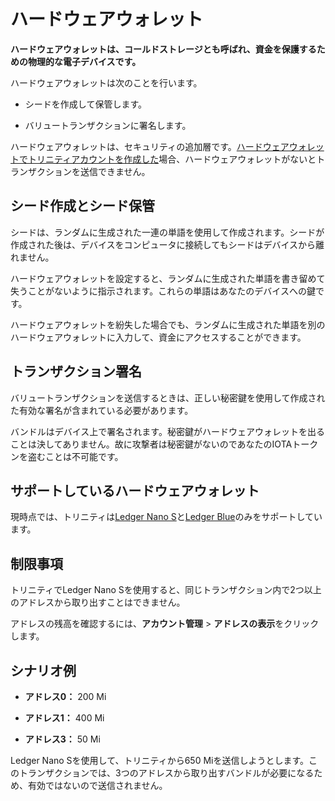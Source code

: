 # ハードウェアウォレット
<!-- # Hardware wallet -->

**ハードウェアウォレットは、コールドストレージとも呼ばれ、資金を保護するための物理的な電子デバイスです。**
<!-- **A hardware wallet, sometimes referred to as cold storage, is a physical electronic device that secures your funds.** -->

ハードウェアウォレットは次のことを行います。
<!-- Hardware wallets do the following: -->
* シードを作成して保管します。
<!-- * Creates and stores seeds -->
* バリュートランザクションに署名します。
<!-- * Signs value transactions -->

ハードウェアウォレットは、セキュリティの追加層です。[ハードウェアウォレットでトリニティアカウントを作成した](https://trinity.iota.org/hardware)場合、ハードウェアウォレットがないとトランザクションを送信できません。
<!-- Hardware wallets are an extra layer of security. If you [create a Trinity account with a hardware wallet](https://trinity.iota.org/hardware), you can't send transactions without it. -->

## シード作成とシード保管
<!-- ## Seed creation and seed storage -->

シードは、ランダムに生成された一連の単語を使用して作成されます。シードが作成された後は、デバイスをコンピュータに接続してもシードはデバイスから離れません。
<!-- Seeds are created using a sequence of randomly generated words. After a seed has been created, it will never leave the device, even when you connect it to your computer. -->

ハードウェアウォレットを設定すると、ランダムに生成された単語を書き留めて失うことがないように指示されます。これらの単語はあなたのデバイスへの鍵です。
<!-- When you set up a hardware wallet, it will give you instructions to both write down and never lose your randomly generated words. These words are the key to your device. -->

ハードウェアウォレットを紛失した場合でも、ランダムに生成された単語を別のハードウェアウォレットに入力して、資金にアクセスすることができます。
<!-- If you ever lose a hardware wallet, you can still access your funds by entering your randomly generated words in another hardware wallet. -->

## トランザクション署名
<!-- ## Transaction signing -->

バリュートランザクションを送信するときは、正しい秘密鍵を使用して作成された有効な署名が含まれている必要があります。
<!-- When you send a value transaction, it must contain a valid signature that was created using the correct private key. -->

バンドルはデバイス上で署名されます。秘密鍵がハードウェアウォレットを出ることは決してありません。故に攻撃者は秘密鍵がないのであなたのIOTAトークンを盗むことは不可能です。
<!-- Bundles are signed on the device. Private keys never leave a hardware wallet, so it's impossible for an attacker to steal your IOTA tokens without it. -->

## サポートしているハードウェアウォレット
<!-- ## Supported hardware wallets -->

現時点では、トリニティは[Ledger Nano S](https://www.ledger.com/products/ledger-nano-s)と[Ledger Blue](https://www.ledger.com/products/ledger-blue)のみをサポートしています。
<!-- At the moment, Trinity supports only the [Ledger Nano S](https://www.ledger.com/products/ledger-nano-s) and the [Ledger Blue](https://www.ledger.com/products/ledger-blue). -->

## 制限事項
<!-- ## Limitations -->

トリニティでLedger Nano Sを使用すると、同じトランザクション内で2つ以上のアドレスから取り出すことはできません。
<!-- If you use a Ledger Nano S with Trinity, you can't withdraw from more than two addresses in the same transaction. -->

アドレスの残高を確認するには、**アカウント管理** > **アドレスの表示**をクリックします。
<!-- To check the balances of your addresses, go to **Account management** > **View addresses**. -->

## シナリオ例
<!-- ### Example scenario -->

* **アドレス0：** 200 Mi
<!-- * **Address 0:** 200 Mi -->
* **アドレス1：** 400 Mi
<!-- * **Address 1:** 400 Mi -->
* **アドレス3：** 50 Mi
<!-- * **Address 3:** 50 Mi -->

Ledger Nano Sを使用して、トリニティから650 Miを送信しようとします。このトランザクションでは、3つのアドレスから取り出すバンドルが必要になるため、有効ではないので送信されません。
<!-- You try to send 650 Mi from Trinity, using a Ledger Nano S. This transaction would require a bundle that withdraws from three addresses, so it won't be valid and won't send. -->
